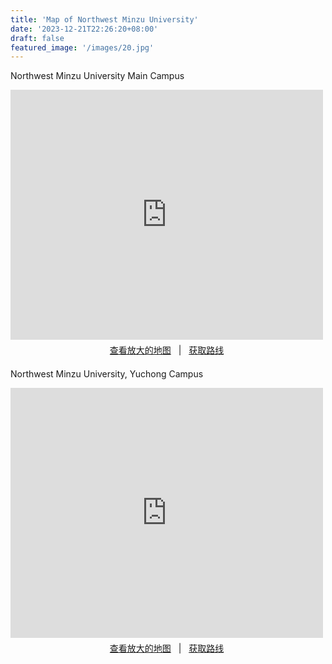 ```yaml
---
title: 'Map of Northwest Minzu University'
date: '2023-12-21T22:26:20+08:00'
draft: false
featured_image: '/images/20.jpg'
---
```


Northwest Minzu University Main Campus
<div>
     <iframe width="500" height="400" frameborder="0" src="https://cn.bing.com/maps/embed?h=400&w=500&cp=q06v96snhrkd&lvl=16&typ=d&sty=r&src=SHELL&FORM=MBEDV8" scrolling="no">
     </iframe>
     <div style="white-space: nowrap; text-align: center; width: 500px; padding: 6px 0;">
        <a id="largeMapLink" target="_blank" href="https://cn.bing.com/maps?cp=q06v96snhrkd&amp;sty=r&amp;lvl=16&amp;FORM=MBEDLD">查看放大的地图</a> &nbsp; | &nbsp;
        <a id="dirMapLink" target="_blank" href="https://cn.bing.com/maps/directions?cp=q06v96snhrkd&amp;sty=r&amp;lvl=16&amp;rtp=~pos.q06v96_snhrkd____&amp;FORM=MBEDLD">获取路线</a>
    </div>
</div>

Northwest Minzu University, Yuchong Campus
<div>
     <iframe width="500" height="400" frameborder="0" src="https://cn.bing.com/maps/embed?h=400&w=500&cp=pzpb84spcdxn&lvl=16&typ=d&sty=r&src=SHELL&FORM=MBEDV8" scrolling="no">
     </iframe>
     <div style="white-space: nowrap; text-align: center; width: 500px; padding: 6px 0;">
        <a id="largeMapLink" target="_blank" href="https://cn.bing.com/maps?cp=pzpb84spcdxn&amp;sty=r&amp;lvl=16&amp;FORM=MBEDLD">查看放大的地图</a> &nbsp; | &nbsp;
        <a id="dirMapLink" target="_blank" href="https://cn.bing.com/maps/directions?cp=pzpb84spcdxn&amp;sty=r&amp;lvl=16&amp;rtp=~pos.pzpb84_spcdxn____&amp;FORM=MBEDLD">获取路线</a>
    </div>
</div>